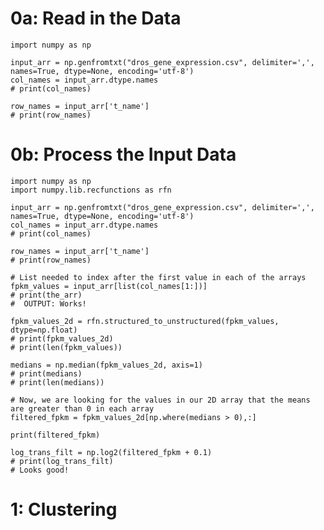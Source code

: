 # 0a: Read in the Data
	import numpy as np
	
	input_arr = np.genfromtxt("dros_gene_expression.csv", delimiter=',', names=True, dtype=None, encoding='utf-8')
	col_names = input_arr.dtype.names
	# print(col_names)
	
	row_names = input_arr['t_name']
	# print(row_names)

# 0b: Process the Input Data
	import numpy as np
	import numpy.lib.recfunctions as rfn
	
	input_arr = np.genfromtxt("dros_gene_expression.csv", delimiter=',', names=True, dtype=None, encoding='utf-8')
	col_names = input_arr.dtype.names
	# print(col_names)
	
	row_names = input_arr['t_name']
	# print(row_names)
	
	# List needed to index after the first value in each of the arrays
	fpkm_values = input_arr[list(col_names[1:])]
	# print(the_arr)
	#  OUTPUT: Works!
	
	fpkm_values_2d = rfn.structured_to_unstructured(fpkm_values, dtype=np.float)
	# print(fpkm_values_2d)
	# print(len(fpkm_values))
	
	medians = np.median(fpkm_values_2d, axis=1)
	# print(medians)
	# print(len(medians))
	
	# Now, we are looking for the values in our 2D array that the means are greater than 0 in each array
	filtered_fpkm = fpkm_values_2d[np.where(medians > 0),:]
	
	print(filtered_fpkm)
	
	log_trans_filt = np.log2(filtered_fpkm + 0.1)
	# print(log_trans_filt)
	# Looks good!
	
# 1: Clustering